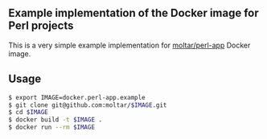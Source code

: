 ## Example implementation of the Docker image for Perl projects ##

This is a very simple example implementation for [moltar/perl-app](https://registry.hub.docker.com/u/moltar/perl-app/) Docker image.

## Usage ##

```bash
$ export IMAGE=docker.perl-app.example
$ git clone git@github.com:moltar/$IMAGE.git
$ cd $IMAGE
$ docker build -t $IMAGE .
$ docker run --rm $IMAGE
```